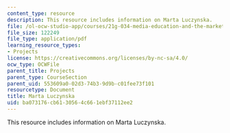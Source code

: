 ```yaml
---
content_type: resource
description: This resource includes information on Marta Luczynska.
file: /ol-ocw-studio-app/courses/21g-034-media-education-and-the-marketplace-fall-2005/ba073176cb6130564c661ebf37112ee2_MIT21G_034F05_wsismartaluc.pdf
file_size: 122249
file_type: application/pdf
learning_resource_types:
- Projects
license: https://creativecommons.org/licenses/by-nc-sa/4.0/
ocw_type: OCWFile
parent_title: Projects
parent_type: CourseSection
parent_uid: 553609a0-02d3-74b3-9d9b-c01fee73f101
resourcetype: Document
title: Marta Luczynska
uid: ba073176-cb61-3056-4c66-1ebf37112ee2
---
```

This resource includes information on Marta Luczynska.